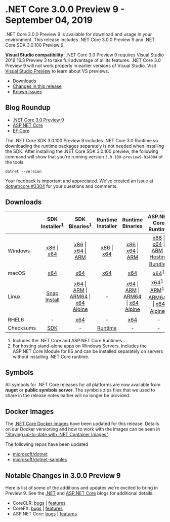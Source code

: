# .NET Core 3.0.0 Preview 9 - September 04, 2019

.NET Core 3.0.0 Preview 9 is available for download and usage in your environment. This release includes .NET Core 3.0.0 Preview 9 and .NET Core SDK 3.0.100 Preview 9.

**Visual Studio compatibility:** .NET Core 3.0 Preview 9 requires Visual Studio 2019 16.3 Preview 3 to take full advantage of all its features. .NET Core 3.0 Preview 9 will not work properly in earlier versions of Visual Studio. Visit [Visual Studio Preview](https://visualstudio.microsoft.com/vs/preview/) to learn about VS previews.

* [Downloads](#downloads)
* [Changes in this release](#notable-changes-in-300-preview-9)
* [Known issues](3.0.0-preview-known-issues.md)

## Blog Roundup

* [.NET Core 3.0 Preview 9][dotnet-blog]
* [ASP.NET Core][aspnet-blog]
* [EF Core][ef-blog]

The .NET Core SDK 3.0.100 Preview 9 includes .NET Core 3.0 Runtime so downloading the runtime packages separately is not needed when installing the SDK. After installing the .NET Core SDK 3.0.100 preview, the following command will show that you're running version `3.0.100-preview9-014004` of the tools.

`dotnet --version`

Your feedback is important and appreciated. We've created an issue at [dotnet/core #3304](https://github.com/dotnet/core/issues/3304) for your questions and comments.

## Downloads

|           | SDK Installer<sup>1</sup>                        | SDK Binaries<sup>1</sup>                 | Runtime Installer                                        | Runtime Binaries                                 | ASP.NET Core Runtime           |
| --------- | :------------------------------------------:     | :----------------------:                 | :---------------------------:                            | :-------------------------:                      | :-----------------:            |
| Windows   | [x86][dotnet-sdk-win-x86.exe] \| [x64][dotnet-sdk-win-x64.exe] | [x86][dotnet-sdk-win-x86.zip] \| [x64][dotnet-sdk-win-x64.zip] \| [ARM][dotnet-sdk-win-arm.zip] | [x86][dotnet-runtime-win-x86.exe] \| [x64][dotnet-runtime-win-x64.exe] | [x86][dotnet-runtime-win-x86.zip] \| [x64][dotnet-runtime-win-x64.zip] \| [ARM][dotnet-runtime-win-arm.zip]  | [x86][aspnetcore-runtime-win-x86.exe] \| [x64][aspnetcore-runtime-win-x64.exe] \| [ARM][aspnetcore-runtime-win-arm.zip] \|<br> [Hosting Bundle][dotnet-hosting-win.exe]<sup>2</sup> |
| macOS     | [x64][dotnet-sdk-osx-x64.pkg]  | [x64][dotnet-sdk-osx-x64.tar.gz]     | [x64][dotnet-runtime-osx-x64.pkg] | [x64][dotnet-runtime-osx-x64.tar.gz] | [x64][aspnetcore-runtime-osx-x64.tar.gz]<sup>1</sup>
| Linux     |  [Snap Install](3.0.0-preview8-download.md)  | [x64][dotnet-sdk-linux-x64.tar.gz] \| [ARM][dotnet-sdk-linux-arm.tar.gz] \| [ARM64][dotnet-sdk-linux-arm64.tar.gz] \| [x64 Alpine][dotnet-sdk-linux-musl-x64.tar.gz] | - | [x64][dotnet-runtime-linux-x64.tar.gz] \| [ARM][dotnet-runtime-linux-arm.tar.gz] \| [ARM64][dotnet-runtime-linux-arm64.tar.gz] \| [x64 Alpine][dotnet-runtime-linux-musl-x64.tar.gz] | [x64][aspnetcore-runtime-linux-x64.tar.gz]<sup>1</sup>  \| [ARM][aspnetcore-runtime-linux-arm.tar.gz]<sup>1</sup> \| [ARM64][aspnetcore-runtime-linux-arm64.tar.gz]<sup>1</sup> \| [x64 Alpine][aspnetcore-runtime-linux-musl-x64.tar.gz]<sup>1</sup> |
| RHEL6     | -                                                | [x64][dotnet-sdk-rhel.6-x64.tar.gz]                    | -                                                        | [x64][dotnet-runtime-rhel.6-x64.tar.gz] | - |
| Checksums | [SDK][checksums-sdk]                             | -                                        | [Runtime][checksums-runtime]                             | - | - |

1. Includes the .NET Core and ASP.NET Core Runtimes
2. For hosting stand-alone apps on Windows Servers. Includes the ASP.NET Core Module for IIS and can be installed separately on servers without installing .NET Core runtime.

## Symbols
All symbols for .NET Core releases for all platforms are now available from **nuget** or **public symbols server**. The symbols zips files that we used to share in the release notes earlier will no longer be provided.

## Docker Images

The [.NET Core Docker images](https://hub.docker.com/r/microsoft/dotnet/) have been updated for this release. Details on our Docker versioning and how to work with the images can be seen in ["Staying up-to-date with .NET Container Images"](https://blogs.msdn.microsoft.com/dotnet/2018/06/18/staying-up-to-date-with-net-container-images/).

The following repos have been updated

* [microsoft/dotnet](https://hub.docker.com/r/microsoft/dotnet)
* [microsoft/dotnet-samples](https://hub.docker.com/r/microsoft/dotnet-samples)

## Notable Changes in 3.0.0 Preview 9

Here is list of some of the additions and updates we're excited to bring in Preview 9. See the [.NET][dotnet-blog] and [ASP.NET Core][aspnet-blog] blogs for additional details.

* CoreCLR: [bugs][coreclr_bugs] | [features][coreclr_features]
* CoreFX: [bugs][corefx_bugs] | [features][corefx_features]
* ASP.NET Core: [bugs][aspnet_bugs] | [features][aspnet_features]

[blob-runtime]: https://dotnetcli.blob.core.windows.net/dotnet/Runtime/
[blob-sdk]: https://dotnetcli.blob.core.windows.net/dotnet/Sdk/
[release-notes]: https://github.com/dotnet/core/blob/master/release-notes/3.0/preview/3.0.0-preview9.md

[//]: # ( Runtime 3.0.0-preview9-19423-09)
[dotnet-apphost-pack-x64.deb]: https://download.visualstudio.microsoft.com/download/pr/1693593e-d1c8-4728-81d3-704666e15a59/8540d1594208edd6874deca47437f3b5/dotnet-apphost-pack-3.0.0-preview9-19423-09-x64.deb
[dotnet-apphost-pack-x64.rpm]: https://download.visualstudio.microsoft.com/download/pr/4a226245-b22a-4776-bea1-398a4698d62b/e471b37a8ffae01aa79e88bcca262295/dotnet-apphost-pack-3.0.0-preview9-19423-09-x64.rpm
[dotnet-host-x64.deb]: https://download.visualstudio.microsoft.com/download/pr/09e25de1-3dd8-4263-b58e-757f4bd1608b/1ddc78ef1aea2859c81b100fc0d1b40a/dotnet-host-3.0.0-preview9-19423-09-x64.deb
[dotnet-host-x64.rpm]: https://download.visualstudio.microsoft.com/download/pr/44eb0746-450f-42b5-8c9b-7cfbe6b5c598/777cfbda76723e96d039ae72e53d36b7/dotnet-host-3.0.0-preview9-19423-09-x64.rpm
[dotnet-hostfxr-x64.deb]: https://download.visualstudio.microsoft.com/download/pr/c40cc1d2-77ac-4f30-8e51-e8656f62daf0/0db9301e24c7510f48250c47f7748d04/dotnet-hostfxr-3.0.0-preview9-19423-09-x64.deb
[dotnet-hostfxr-x64.rpm]: https://download.visualstudio.microsoft.com/download/pr/c652148b-3150-47d7-8066-2bafc4ddcfa1/4e219e2e8a2adcd568a25d100cc754d2/dotnet-hostfxr-3.0.0-preview9-19423-09-x64.rpm
[dotnet-hosting-win.exe]: https://download.visualstudio.microsoft.com/download/pr/276b36f0-ecaa-4c09-91c3-f9dc409d03dd/eda0c93372662a7b5d502eb51789862c/dotnet-hosting-3.0.0-preview9.19424.4-win.exe
[dotnet-runtime-linux-arm.tar.gz]: https://download.visualstudio.microsoft.com/download/pr/455e43f5-33fd-4ed6-a80b-8ea0e47b0602/dd4beb386bc6a45f6e65950e8d908436/dotnet-runtime-3.0.0-preview9-19423-09-linux-arm.tar.gz
[dotnet-runtime-linux-arm64.tar.gz]: https://download.visualstudio.microsoft.com/download/pr/8a432528-d1d5-434e-a020-c3e19036bd64/f185584880e4f65543ebf0b81c6dc412/dotnet-runtime-3.0.0-preview9-19423-09-linux-arm64.tar.gz
[dotnet-runtime-linux-musl-x64.tar.gz]: https://download.visualstudio.microsoft.com/download/pr/497da7c1-0726-4379-ab50-8a0f9b316dea/ec21de4734d3cd84397f8aa6c1e1f481/dotnet-runtime-3.0.0-preview9-19423-09-linux-musl-x64.tar.gz
[dotnet-runtime-linux-x64.tar.gz]: https://download.visualstudio.microsoft.com/download/pr/daf57b64-36b6-405e-9e12-0a8627b46951/07c100dd9aed24440e9147daf79f2aa2/dotnet-runtime-3.0.0-preview9-19423-09-linux-x64.tar.gz
[dotnet-runtime-osx-x64.pkg]: https://download.visualstudio.microsoft.com/download/pr/9ab504e0-0542-4395-89bf-05e6bff3804d/ba38fc635129b2f09917f2b71dcc6d3d/dotnet-runtime-3.0.0-preview9-19423-09-osx-x64.pkg
[dotnet-runtime-osx-x64.tar.gz]: https://download.visualstudio.microsoft.com/download/pr/f3f71181-cfcd-4fb4-9a59-29dc6fda11a8/ba447462b97e17512a1f183d5404d713/dotnet-runtime-3.0.0-preview9-19423-09-osx-x64.tar.gz
[dotnet-runtime-rhel.6-x64.tar.gz]: https://download.visualstudio.microsoft.com/download/pr/3c1cfce1-404c-43c0-b78f-b0b9dc983ae9/807a0a546f0eefa1baaac6787d3061a2/dotnet-runtime-3.0.0-preview9-19423-09-rhel.6-x64.tar.gz
[dotnet-runtime-win-arm.zip]: https://download.visualstudio.microsoft.com/download/pr/9e6a4d64-b9ac-43c2-aa34-e4fd8de432d6/7cb8a7d3c0be85741f91668ce6ad7a79/dotnet-runtime-3.0.0-preview9-19423-09-win-arm.zip
[dotnet-runtime-win-x64.exe]: https://download.visualstudio.microsoft.com/download/pr/de8ca51f-eb8a-4e1e-8c12-62df8f5592cb/8ed1eff5c1e4babc53a985808accca30/dotnet-runtime-3.0.0-preview9-19423-09-win-x64.exe
[dotnet-runtime-win-x64.zip]: https://download.visualstudio.microsoft.com/download/pr/96a70cdf-8d5b-4e08-9782-6830cf769371/4f9c1caeac6e55ff329627b99cfaae71/dotnet-runtime-3.0.0-preview9-19423-09-win-x64.zip
[dotnet-runtime-win-x86.exe]: https://download.visualstudio.microsoft.com/download/pr/52edee76-5dbe-478c-9fc1-393918a4387a/9b83145f218e104173c74d93c98e1779/dotnet-runtime-3.0.0-preview9-19423-09-win-x86.exe
[dotnet-runtime-win-x86.zip]: https://download.visualstudio.microsoft.com/download/pr/96556d20-a38f-4634-957c-dbb34a7a49e3/1ba97e85324c0721a6b8aeb5822e1bb4/dotnet-runtime-3.0.0-preview9-19423-09-win-x86.zip
[dotnet-runtime-x64.deb]: https://download.visualstudio.microsoft.com/download/pr/e96af339-d9d2-427e-9b98-1d150544e41c/3d81321efa1bd44eb4d7ba4f6cdbf02e/dotnet-runtime-3.0.0-preview9-19423-09-x64.deb
[dotnet-runtime-x64.rpm]: https://download.visualstudio.microsoft.com/download/pr/709366dd-ec10-46cc-beec-c187c719c22e/7035b351f2606616d59985c93964eafa/dotnet-runtime-3.0.0-preview9-19423-09-x64.rpm
[dotnet-runtime-deps-centos.7-x64.rpm]: https://download.visualstudio.microsoft.com/download/pr/8864e4a7-3ac3-41ba-9f8e-89f4fdedb09b/051389bc5543a6911973d857fa2ed56d/dotnet-runtime-deps-3.0.0-preview9-19423-09-centos.7-x64.rpm
[dotnet-runtime-deps-fedora.27-x64.rpm]: https://download.visualstudio.microsoft.com/download/pr/08ee1611-fc7e-450a-9055-edee6536ba40/9a6806d3fb3d73cd9b84f6843fc73079/dotnet-runtime-deps-3.0.0-preview9-19423-09-fedora.27-x64.rpm
[dotnet-runtime-deps-opensuse.42-x64.rpm]: https://download.visualstudio.microsoft.com/download/pr/d017567b-939c-4204-b15b-8b49ce007c08/97321505db9f55bc922ecc5fad790c09/dotnet-runtime-deps-3.0.0-preview9-19423-09-opensuse.42-x64.rpm
[dotnet-runtime-deps-oraclelinux.7-x64.rpm]: https://download.visualstudio.microsoft.com/download/pr/3d326bf9-62f2-42fd-aa6b-8b1ee3bdd937/9617d25fa9853f730bd5f388eda389fd/dotnet-runtime-deps-3.0.0-preview9-19423-09-oraclelinux.7-x64.rpm
[dotnet-runtime-deps-rhel.7-x64.rpm]: https://download.visualstudio.microsoft.com/download/pr/8cecaf9f-8000-45f1-a6c2-bd1efef249a5/cded1ad9da35344ecfa2d377d629744f/dotnet-runtime-deps-3.0.0-preview9-19423-09-rhel.7-x64.rpm
[dotnet-runtime-deps-sles.12-x64.rpm]: https://download.visualstudio.microsoft.com/download/pr/c0bdf9b3-5c99-47b5-960f-7ce148987e5d/ed62e66828aec60aefaced3174dd6d05/dotnet-runtime-deps-3.0.0-preview9-19423-09-sles.12-x64.rpm
[dotnet-runtime-deps-x64.deb]: https://download.visualstudio.microsoft.com/download/pr/94413b27-2380-475e-b5c2-627e05f5964e/7a155f7b54b7fbf3d79442b7c6f768c0/dotnet-runtime-deps-3.0.0-preview9-19423-09-x64.deb
[dotnet-targeting-pack-x64.deb]: https://download.visualstudio.microsoft.com/download/pr/cdb44a9d-0206-402f-83a2-3c01877b59ff/d3103becb436731e940d1ea75eac53f5/dotnet-targeting-pack-3.0.0-preview9-19423-09-x64.deb
[dotnet-targeting-pack-x64.rpm]: https://download.visualstudio.microsoft.com/download/pr/5a1b17fa-24e4-4fd2-87e8-d79d205b8326/11b65f6f2bdfbee63189bea9c5ad7c6c/dotnet-targeting-pack-3.0.0-preview9-19423-09-x64.rpm
[netstandard-targeting-pack-osx-x64.pkg]: https://download.visualstudio.microsoft.com/download/pr/2f947bb4-ea8c-430c-b5b6-a4e82fea7352/6c8679a80b3c4d7140c4adb1872c5e61/netstandard-targeting-pack-2.1.0-preview9-19423-09-osx-x64.pkg
[netstandard-targeting-pack-x64.deb]: https://download.visualstudio.microsoft.com/download/pr/74de6be8-877f-4609-b79b-38dede445116/adcf4dd307da5cf2923eb84ecedf12f7/netstandard-targeting-pack-2.1.0-preview9-19423-09-x64.deb
[netstandard-targeting-pack-x64.rpm]: https://download.visualstudio.microsoft.com/download/pr/ca243303-ff84-4b93-8d0c-dc96da328535/73ab4a81c7f2e5aec19f6764f8b59cfb/netstandard-targeting-pack-2.1.0-preview9-19423-09-x64.rpm
[windowsdesktop-x64.exe]: https://download.visualstudio.microsoft.com/download/pr/37e5a3c7-04c9-4792-9d30-d91caeb7e083/237de0bfa7c919ccb9c965dab51cbba8/windowsdesktop-runtime-3.0.0-preview9-19423-09-win-x64.exe
[windowsdesktop-x64.exe]: https://download.visualstudio.microsoft.com/download/pr/e17aad33-592e-41af-880a-7ddebf411362/628e3a775b8f89e9a14124320d62cdcc/windowsdesktop-runtime-3.0.0-preview9-19423-09-win-x86.exe

[//]: # ( ASP 3.0.0-preview9.19424.4)
[aspnetcore-runtime-linux-arm.tar.gz]: https://download.visualstudio.microsoft.com/download/pr/15301e9a-29b0-475b-90c0-bf5c9ac29d8f/97fb7e6d979e3e403d7d462b0e31a976/aspnetcore-runtime-3.0.0-preview9.19424.4-linux-arm.tar.gz
[aspnetcore-runtime-linux-arm64.tar.gz]: https://download.visualstudio.microsoft.com/download/pr/4ca3622d-5ff1-4478-9b7b-5f47cfb7f070/9623cb1f6dea28530695a0fd3032fa30/aspnetcore-runtime-3.0.0-preview9.19424.4-linux-arm64.tar.gz
[aspnetcore-runtime-linux-musl-x64.tar.gz]: https://download.visualstudio.microsoft.com/download/pr/515424d7-bcc5-4b9a-b17a-6eba4dd06bea/57f47aa0470eed375023f68d4b2bc3e4/aspnetcore-runtime-3.0.0-preview9.19424.4-linux-musl-x64.tar.gz
[aspnetcore-runtime-linux-x64.tar.gz]: https://download.visualstudio.microsoft.com/download/pr/d881776c-82d7-4d50-b13c-9a848da46001/d55ce79c2b3a61b303cb826b7c460d20/aspnetcore-runtime-3.0.0-preview9.19424.4-linux-x64.tar.gz
[aspnetcore-runtime-osx-x64.tar.gz]: https://download.visualstudio.microsoft.com/download/pr/cfd99db2-6a2e-4284-a643-7df386ff46c6/08d5c909e96882d335448494c3609df9/aspnetcore-runtime-3.0.0-preview9.19424.4-osx-x64.tar.gz
[aspnetcore-runtime-rh.rhel.7-x64.rpm]: https://download.visualstudio.microsoft.com/download/pr/57c09261-4d1d-4e28-ac16-3af9a5ebbd60/c6822410dbb46ce1954cbdda7ac4b437/aspnetcore-runtime-3.0.0-preview9.19424.4-rh.rhel.7-x64.rpm
[aspnetcore-runtime-win-arm.zip]: https://download.visualstudio.microsoft.com/download/pr/a93cc3b0-3669-4f69-aa3b-eb71993bbca1/74cc04c1f12a891a253021705b49c493/aspnetcore-runtime-3.0.0-preview9.19424.4-win-arm.zip
[aspnetcore-runtime-win-x64.exe]: https://download.visualstudio.microsoft.com/download/pr/b72e6e35-e757-45e4-bf90-d29d826369c8/5d11351640f7f6c5d6a419b6038efcef/aspnetcore-runtime-3.0.0-preview9.19424.4-win-x64.exe
[aspnetcore-runtime-win-x64.zip]: https://download.visualstudio.microsoft.com/download/pr/58810862-e577-45cc-9627-31b26cba984d/d6efa18021773118795a106c56884afa/aspnetcore-runtime-3.0.0-preview9.19424.4-win-x64.zip
[aspnetcore-runtime-win-x86.exe]: https://download.visualstudio.microsoft.com/download/pr/2a3b8b08-849c-450d-9f3c-7c02ec48d316/a215723cad9deb4edcccfffbce0479f1/aspnetcore-runtime-3.0.0-preview9.19424.4-win-x86.exe
[aspnetcore-runtime-win-x86.zip]: https://download.visualstudio.microsoft.com/download/pr/2c4e1e45-8297-4fd8-ac37-2265d18965c1/482d12afcb2ba2f22a645192e08c4f2d/aspnetcore-runtime-3.0.0-preview9.19424.4-win-x86.zip
[aspnetcore-runtime-x64.deb]: https://download.visualstudio.microsoft.com/download/pr/bf6ef79c-6525-4610-8dbb-c3f484083838/dcc596ef611f9f4c1e738f3eb9db8fbd/aspnetcore-runtime-3.0.0-preview9.19424.4-x64.deb
[aspnetcore-runtime-x64.rpm]: https://download.visualstudio.microsoft.com/download/pr/77691b2d-a644-45e0-99d0-8caa80fea587/3367bc499c07cb1de31ad19b30fa4731/aspnetcore-runtime-3.0.0-preview9.19424.4-x64.rpm
[aspnetcore-targeting-pack.deb]: https://download.visualstudio.microsoft.com/download/pr/78c8f182-da7d-4652-9fae-f2db9aceb1ee/30b94fbce292b85c6b384ac6beac5d6c/aspnetcore-targeting-pack-3.0.0-preview9.19424.4.deb
[aspnetcore-targeting-pack.rpm]: https://download.visualstudio.microsoft.com/download/pr/3dac7448-b889-4f1c-967e-299092f869c9/f91839af54f410010adb1b1dae1e8872/aspnetcore-targeting-pack-3.0.0-preview9.19424.4.rpm
[dotnet-hosting-win.exe]: https://download.visualstudio.microsoft.com/download/pr/276b36f0-ecaa-4c09-91c3-f9dc409d03dd/eda0c93372662a7b5d502eb51789862c/dotnet-hosting-3.0.0-preview9.19424.4-win.exe

[//]: # ( SDK 3.0.100-preview9-014004 )
[dotnet-sdk-linux-arm.tar.gz]: https://download.visualstudio.microsoft.com/download/pr/33387ff2-7687-4564-a90d-28b9539e0d3b/f75a063b80fc5a94a4d35689aee8b108/dotnet-sdk-3.0.100-preview9-014004-linux-arm.tar.gz
[dotnet-sdk-linux-arm64.tar.gz]: https://download.visualstudio.microsoft.com/download/pr/c068c551-5f8c-4409-afd5-dac6a8aea3fe/b38a1104afbde07e5b9c89dbd2e0c894/dotnet-sdk-3.0.100-preview9-014004-linux-arm64.tar.gz
[dotnet-sdk-linux-musl-x64.tar.gz]: https://download.visualstudio.microsoft.com/download/pr/b5e38200-69e4-4746-9e5f-c1d09d2c5107/320a3339dfbc57512578a5c150a388ca/dotnet-sdk-3.0.100-preview9-014004-linux-musl-x64.tar.gz
[dotnet-sdk-linux-x64.tar.gz]: https://download.visualstudio.microsoft.com/download/pr/498b8b41-7626-435e-bea8-878c39ccbbf3/c8df08e881d1bcf9a49a9ff5367090cc/dotnet-sdk-3.0.100-preview9-014004-linux-x64.tar.gz
[dotnet-sdk-osx-x64.pkg]: https://download.visualstudio.microsoft.com/download/pr/71504836-0710-43bd-9a92-cda5a3f9ddb8/a8f8e7a94d3c81597dc2787e4e3d1594/dotnet-sdk-3.0.100-preview9-014004-osx-x64.pkg
[dotnet-sdk-osx-x64.tar.gz]: https://download.visualstudio.microsoft.com/download/pr/b25c19cb-12f4-4489-89e3-883f3dde778b/04bcedf04365fa445266be2392805119/dotnet-sdk-3.0.100-preview9-014004-osx-x64.tar.gz
[dotnet-sdk-rhel.6-x64.tar.gz]: https://download.visualstudio.microsoft.com/download/pr/a988d7c7-fe58-44d7-91b9-ebb1695337e0/81fb1aa4f25c6f5ced2d20b53b55bb73/dotnet-sdk-3.0.100-preview9-014004-rhel.6-x64.tar.gz
[dotnet-sdk-win-arm.zip]: https://download.visualstudio.microsoft.com/download/pr/8e6514be-40ab-4a7c-9b70-030aab66a1e0/e8e1679559f20cb16ed889dee974ddb0/dotnet-sdk-3.0.100-preview9-014004-win-arm.zip
[dotnet-sdk-win-x64.exe]: https://download.visualstudio.microsoft.com/download/pr/27e21201-9d9d-49c9-a80e-fe09a7859c06/26c8cf6cd21c350f929440f3f0d1d631/dotnet-sdk-3.0.100-preview9-014004-win-x64.exe
[dotnet-sdk-win-x64.zip]: https://download.visualstudio.microsoft.com/download/pr/cf308e61-4616-4589-ba17-dc734a36396e/0192d412fd0d8ad2400f8186f7e99f8f/dotnet-sdk-3.0.100-preview9-014004-win-x64.zip
[dotnet-sdk-win-x86.exe]: https://download.visualstudio.microsoft.com/download/pr/3566ffc0-fb0f-447c-b300-4e98571d75a7/e2b953ef55235cf86a4b1128d6a3699c/dotnet-sdk-3.0.100-preview9-014004-win-x86.exe
[dotnet-sdk-win-x86.zip]: https://download.visualstudio.microsoft.com/download/pr/1e5f4ef6-4d1e-4e33-aba9-3d50a568959c/7644caad1a404d87d92717abf7ab7a58/dotnet-sdk-3.0.100-preview9-014004-win-x86.zip
[dotnet-sdk-x64.deb]: https://download.visualstudio.microsoft.com/download/pr/a28f44b5-58b2-438d-a4fd-c051521bf4b8/2df57a1d2364056cf9f235c556e2786f/dotnet-sdk-3.0.100-preview9-014004-x64.deb
[dotnet-sdk-x64.rpm]: https://download.visualstudio.microsoft.com/download/pr/856c0a5a-f53d-407a-bc5b-d60583535b65/0775b28cd24b7dbfcda0efafbcdd32c2/dotnet-sdk-3.0.100-preview9-014004-x64.rpm

[checksums-runtime]: https://dotnetcli.blob.core.windows.net/dotnet/checksums/3.0.0-preview9-19423-09-runtime-sha.txt
[checksums-sdk]: https://dotnetcli.blob.core.windows.net/dotnet/checksums/3.0.100-preview9-014004-sdk-sha.txt

[linux-install]: https://www.microsoft.com/net/download/linux
[linux-setup]: https://github.com/dotnet/core/blob/master/Documentation/linux-setup.md

[dotnet-blog]: https://devblogs.microsoft.com/dotnet/announcing-net-core-3-0-preview-9/
[aspnet-blog]: https://devblogs.microsoft.com/aspnet/asp-net-core-and-blazor-updates-in-net-core-3-0-preview-9/
[ef-blog]: https://devblogs.microsoft.com/dotnet/announcing-entity-framework-core-3-0-preview-9-and-entity-framework-6-3-preview-9

[aspnet_bugs]: https://github.com/aspnet/AspNetCore/issues?q=is%3Aissue+milestone%3A3.0.0-preview9+label%3ADone+label%3Abug
[aspnet_features]: https://github.com/aspnet/AspNetCore/issues?q=is%3Aissue+milestone%3A3.0.0-preview9+label%3ADone+label%3Aenhancement
[coreclr_bugs]: https://github.com/dotnet/coreclr/issues?utf8=%E2%9C%93&q=is%3Aissue+milestone%3A3.0+label%3Abug+
[coreclr_features]: https://github.com/dotnet/coreclr/issues?q=is%3Aissue+milestone%3A3.0+label%3Aenhancement
[corefx_bugs]: https://github.com/dotnet/corefx/issues?q=is%3Aissue+milestone%3A3.0+label%3Abug
[corefx_features]: https://github.com/dotnet/corefx/issues?q=is%3Aissue+milestone%3A3.0+label%3Aenhancement
